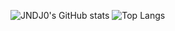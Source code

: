 ![JNDJ0's GitHub stats](https://github-readme-stats.vercel.app/api?username=JNDJ0&show_icons=true&theme=tokyonight&hide=stars)
![Top Langs](https://github-readme-stats.vercel.app/api/top-langs/?username=JNDJ0&show_icons=true&theme=tokyonight&layout=compact)
